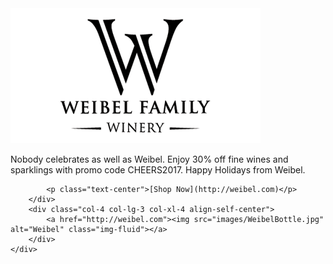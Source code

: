 <div class="card">
    <div class="row card-body">
        <div class="col-8 col-lg-9 col-xl-8 card-body align-self-center">
            <a href="http://weibel.com"><img src="images/WeibelLogo.png" alt="Weibel" class="img-fluid"></a>
            <p class="card-text text-center">Nobody celebrates as well as Weibel. Enjoy 30% off fine wines and sparklings with promo code CHEERS2017. Happy Holidays from Weibel.</p>

            <p class="text-center">[Shop Now](http://weibel.com)</p>
        </div>
        <div class="col-4 col-lg-3 col-xl-4 align-self-center">
            <a href="http://weibel.com"><img src="images/WeibelBottle.jpg" alt="Weibel" class="img-fluid"></a>
        </div>
    </div>
</div>
